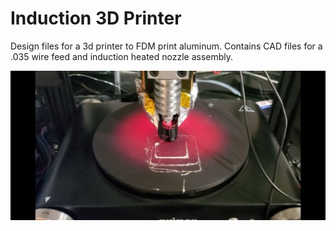# Induction 3D Printer

Design files for a 3d printer to FDM print aluminum. Contains CAD files for a .035 wire feed and induction heated nozzle assembly.

![Screenshot](Screenshot.jpg)


